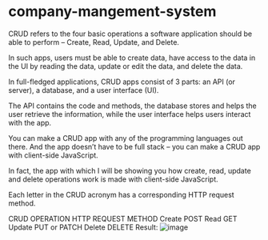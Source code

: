 # company-mangement-system
CRUD refers to the four basic operations a software application should be able to perform – Create, Read, Update, and Delete.

In such apps, users must be able to create data, have access to the data in the UI by reading the data, update or edit the data, and delete the data.

In full-fledged applications, CRUD apps consist of 3 parts: an API (or server), a database, and a user interface (UI).

The API contains the code and methods, the database stores and helps the user retrieve the information, while the user interface helps users interact with the app.

You can make a CRUD app with any of the programming languages out there. And the app doesn’t have to be full stack – you can make a CRUD app with client-side JavaScript.

In fact, the app with which I will be showing you how create, read, update and delete operations work is made with client-side JavaScript.

Each letter in the CRUD acronym has a corresponding HTTP request method.

CRUD OPERATION	HTTP REQUEST METHOD
Create	POST
Read	GET
Update	PUT or PATCH
Delete	DELETE
Result:
![image](https://user-images.githubusercontent.com/126031578/220498362-30f4fca7-e808-4f27-a5a4-08c965a12b7c.png)

